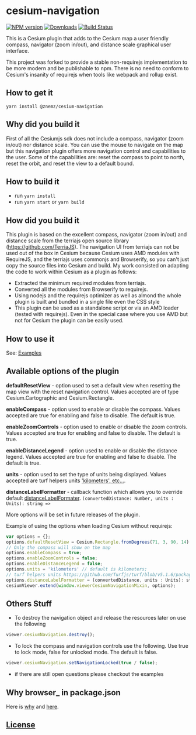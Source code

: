 # cesium-navigation

[![NPM version][npm-image]][npm-url] [![Downloads][downloads-image]][npm-url] [![Build Status][travis-image]][travis-url]

This is a Cesium plugin that adds to the Cesium map a user friendly compass, navigator (zoom in/out), and
distance scale graphical user interface.

This project was forked to provide a stable non-requirejs implementation to be more modern and be publishable to npm. There
is no need to conform to Cesium's insanity of requirejs when tools like webpack and rollup exist.

## How to get it

`yarn install @znemz/cesium-navigation`

## Why did you build it

First of all the Cesiumjs sdk does not include a compass, navigator (zoom in/out) nor distance scale. You can use the mouse to navigate on the map but this navigation plugin offers more navigation control and capabilities to the user.
Some of the capabilities are:
reset the compass to point to north, reset the orbit, and reset the view to a default bound.

## How to build it

- run `yarn install`
- run `yarn start` or `yarn build`

## How did you build it

This plugin is based on the excellent compass, navigator (zoom in/out) and distance scale from the terriajs open source library (https://github.com/TerriaJS). The navigation UI from terriajs can not be used out of the box in Cesium because Cesium uses AMD modules with RequireJS, and the terriajs uses commonjs and Browserify, so you can't just copy the source files into Cesium and build. My work consisted on adapting the code to work within Cesium as a plugin as follows:

- Extracted the minimum required modules from terriajs.
- Converted all the modules from Browserify to requirejs.
- Using nodejs and the requirejs optimizer as well as almond the whole plugin is built and bundled in a single file even the CSS style
- This plugin can be used as a standalone script or via an AMD loader (tested with requirejs). Even in the special case where you use AMD but not for Cesium the plugin can be easily used.

## How to use it

See: [Examples](./Examples/index.html)

## Available options of the plugin

**defaultResetView** - option used to set a default view when resetting the map view with the reset navigation
control. Values accepted are of type Cesium.Cartographic and Cesium.Rectangle.

**enableCompass** - option used to enable or disable the compass. Values accepted are true for enabling and false to disable. The default is true.

**enableZoomControls** - option used to enable or disable the zoom controls. Values accepted are true for enabling and false to disable. The default is true.

**enableDistanceLegend** - option used to enable or disable the distance legend. Values accepted are true for enabling and false to disable. The default is true.

**units** - option used to set the type of units being displayed. Values accepted are turf helpers units ['kilometers', etc...](https://github.com/Turfjs/turf/blob/v5.1.6/packages/turf-helpers/index.d.ts#L20).

**distanceLabelFormatter** - callback function which allows you to override default [distanceLabelFormater](./Source/Core/Utils.js#88). `(convertedDistance: Number, units : Units): string =>`

More options will be set in future releases of the plugin.

Example of using the options when loading Cesium without requirejs:

```JavaScript
var options = {};
options.defaultResetView = Cesium.Rectangle.fromDegrees(71, 3, 90, 14);
// Only the compass will show on the map
options.enableCompass = true;
options.enableZoomControls = false;
options.enableDistanceLegend = false;
options.units = 'kilometers' // default is kilometers;
// turf helpers units https://github.com/Turfjs/turf/blob/v5.1.6/packages/turf-helpers/index.d.ts#L20
options.distanceLabelFormatter = (convertedDistance, units : Units): string => { ... } // custom label formatter
cesiumViewer.extend(window.viewerCesiumNavigationMixin, options);
```

## Others Stuff

- To destroy the navigation object and release the resources later on use the following

```js
viewer.cesiumNavigation.destroy();
```

- To lock the compass and navigation controls use the following. Use true to lock mode,
  false for unlocked mode. The default is false.

```js
viewer.cesiumNavigation.setNavigationLocked(true / false);
```

- if there are still open questions please checkout the examples

## Why browser\_ in package.json

Here is [why](https://github.com/webpack/webpack/issues/4674) and [here](https://github.com/nmccready/cesium-navigation/issues/2).

## [License](./LICENSE)

[downloads-image]: http://img.shields.io/npm/dm/@znemz/cesium-navigation.svg
[npm-image]: https://img.shields.io/npm/v/@znemz/cesium-navigation.svg
[npm-url]: https://www.npmjs.com/package/@znemz/cesium-navigation
[travis-image]: https://img.shields.io/travis/nmccready/cesium-navigation.svg?label=travis-ci
[travis-url]: https://travis-ci.org/nmccready/cesium-navigation
